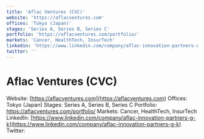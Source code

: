 ```yaml
---
title: 'Aflac Ventures (CVC)'
website: 'https://aflacventures.com'
offices: 'Tokyo (Japan)'
stages: 'Series A, Series B, Series C'
portfolio: 'https://aflacventures.com/portfolio/'
markets: 'Cancer, HealthTech, InsurTech'
linkedin: 'https://www.linkedin.com/company/aflac-innovation-partners-g-k'
twitter: ''
---
```


# Aflac Ventures (CVC)
Website: [https://aflacventures.com](https://aflacventures.com)
Offices: Tokyo (Japan)
Stages: Series A, Series B, Series C
Portfolio: https://aflacventures.com/portfolio/
Markets: Cancer, HealthTech, InsurTech
LinkedIn: [https://www.linkedin.com/company/aflac-innovation-partners-g-k](https://www.linkedin.com/company/aflac-innovation-partners-g-k)
Twitter: []()
